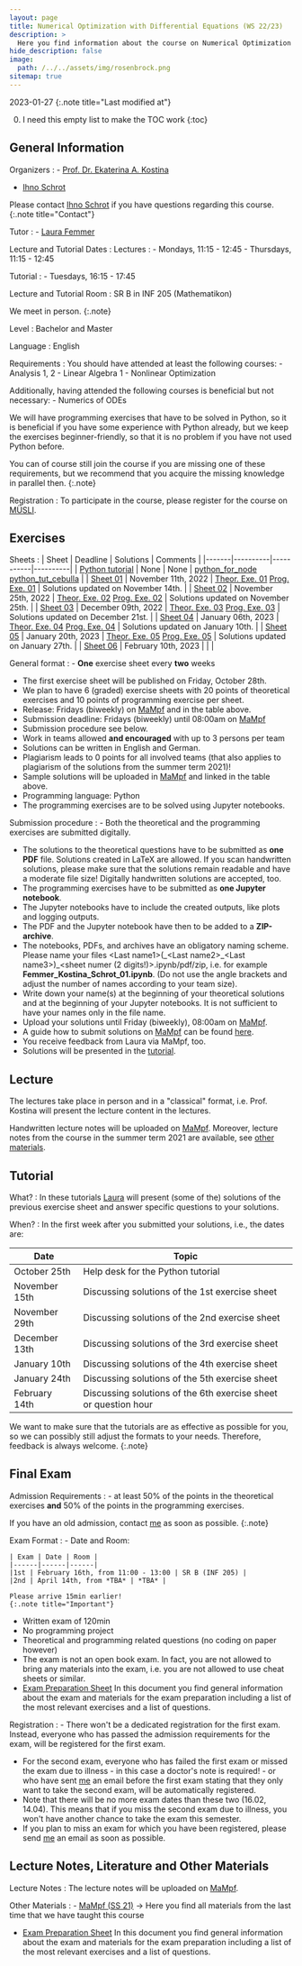 ```yaml
---
layout: page
title: Numerical Optimization with Differential Equations (WS 22/23)
description: >
  Here you find information about the course on Numerical Optimization with Differential Equations in the winter term 2022/23.
hide_description: false
image: 
  path: /../../assets/img/rosenbrock.png
sitemap: true
---
```


<!-- invert_sidebar: true -->

2023-01-27
{:.note title="Last modified at"}

0. I need this empty list to make the TOC work
{:toc}

## General Information

Organizers
: - [Prof. Dr. Ekaterina A. Kostina][ekaterina]
  - [Ihno Schrot][ihno]
  
  Please contact [Ihno Schrot][ihno] if you have questions regarding this course.
  {:.note title="Contact"}
  
Tutor
: - [Laura Femmer][laura]

<!-- First Lecture
: Monday, October 17, 11:15, in SR B in INF 205 (Mathematikon)  -->

Lecture and Tutorial Dates
: Lectures
  : - Mondays, 11:15 - 12:45
    - Thursdays, 11:15 - 12:45
  
  Tutorial
  : - Tuesdays, 16:15 - 17:45

Lecture and Tutorial Room
: SR B in INF 205 (Mathematikon)
  
  We meet in person.
  {:.note}

Level 
: Bachelor and Master

Language
: English

Requirements
: You should have attended at least the following courses:
    - Analysis 1, 2
    - Linear Algebra 1
    - Nonlinear Optimization
  
  Additionally, having attended the following courses is beneficial but not necessary:
    - Numerics of ODEs
    
  We will have programming exercises that have to be solved in Python, so it is beneficial if you have some experience with Python already, but we keep the exercises beginner-friendly, so that it is no problem if you have not used Python before.

  You can of course still join the course if you are missing one of these requirements, but we recommend that you acquire the missing knowledge in parallel then.
  {:.note}
  
Registration
: To participate in the course, please register for the course on [MÜSLI][muesli].

## Exercises

Sheets
: | Sheet | Deadline | Solutions | Comments |
  |-------|----------|-----------|----------|
  | [Python tutorial][sheettut] | None | None | [python\_for\_node][nbtut1] [python_tut_cebulla][nbtut2] |
  | [Sheet 01][sheet1] | November 11th, 2022 | [Theor. Exe. 01][theosol1] [Prog. Exe. 01][progsol1] | Solutions updated on November 14th. |
  | [Sheet 02][sheet2] | November 25th, 2022 | [Theor. Exe. 02][theosol2] [Prog. Exe. 02][progsol2] | Solutions updated on November 25th. |
  | [Sheet 03][sheet3] | December 09th, 2022 | [Theor. Exe. 03][theosol3] [Prog. Exe. 03][progsol3] | Solutions updated on December 21st. |
  | [Sheet 04][sheet4] | January 06th, 2023 | [Theor. Exe. 04][theosol4] [Prog. Exe. 04][progsol4] | Solutions updated on January 10th. |
  | [Sheet 05][sheet5] | January 20th, 2023 | [Theor. Exe. 05][theosol5] [Prog. Exe. 05][progsol5] | Solutions updated on January 27th. |
  | [Sheet 06][sheet6] | February 10th, 2023 |  |  |

General format
: - **One** exercise sheet every **two** weeks
  - The first exercise sheet will be published on Friday, October 28th.
  - We plan to have 6 (graded) exercise sheets with 20 points of theoretical exercises and 10 points of programming exercise per sheet.
  - Release: Fridays (biweekly) on [MaMpf][mampf] and in the table above.
  - Submission deadline: Fridays (biweekly) until 08:00am on [MaMpf][mampf]
  - Submission procedure see below.
  - Work in teams allowed **and encouraged** with up to 3 persons per team
  - Solutions can be written in English and German.
  - Plagiarism leads to 0 points for all involved teams (that also applies to plagiarism of the solutions from the summer term 2021)!
  - Sample solutions will be uploaded in [MaMpf][mampf] and linked in the table above.
  - Programming language: Python
  - The programming exercises are to be solved using Jupyter notebooks.

Submission procedure
: - Both the theoretical and the programming exercises are submitted digitally.
  - The solutions to the theoretical questions have to be submitted as **one PDF** file. Solutions created in LaTeX are allowed. If you scan handwritten solutions, please make sure that the solutions remain readable and have a moderate file size! Digitally handwritten solutions are accepted, too.
  - The programming exercises have to be submitted as **one Jupyter notebook**.
  - The Jupyter notebooks have to include the created outputs, like plots and logging outputs.
  - The PDF and the Jupyter notebook have then to be added to a **ZIP-archive**.
  - The notebooks, PDFs, and archives have an obligatory naming scheme. Please name your files \<Last name1\>(\_\<Last name2\>\_\<Last name3\>)_\<sheet numer (2 digits!)\>\.ipynb/pdf/zip, i.e. for example **Femmer_Kostina_Schrot_01.ipynb**. (Do not use the angle brackets and adjust the number of names according to your team size).
  - Write down your name(s) at the beginning of your theoretical solutions and at the beginning of your Jupyter notebooks. It is not sufficient to have your names only in the file name.
  - Upload your solutions until Friday (biweekly), 08:00am on [MaMpf][mampf].
  - A guide how to submit solutions on [MaMpf][mampf] can be found [here][subguide].
  - You receive feedback from Laura via MaMpf, too.
  - Solutions will be presented in the [tutorial][tuts].

## Lecture

The lectures take place in person and in a "classical" format, i.e. Prof. Kostina will present the lecture content in the lectures.

Handwritten lecture notes will be uploaded on [MaMpf][mampf]. Moreover, lecture notes from the course in the summer term 2021 are available, see [other materials][material].

## Tutorial

What?
: In these tutorials [Laura][laura] will present (some of the) solutions of the previous exercise sheet and answer specific questions to your solutions.

When?
: In the first week after you submitted your solutions, i.e., the dates are:
  
  | Date | Topic |
  |------|-------|
  | October 25th | Help desk for the Python tutorial |
  | November 15th | Discussing solutions of the 1st exercise sheet |
  | November 29th | Discussing solutions of the 2nd exercise sheet |
  | December 13th | Discussing solutions of the 3rd exercise sheet |
  | January 10th  | Discussing solutions of the 4th exercise sheet |
  | January 24th  | Discussing solutions of the 5th exercise sheet |
  | February 14th | Discussing solutions of the 6th exercise sheet or question hour |

We want to make sure that the tutorials are as effective as possible for you, so we can possibly still adjust the formats to your needs. Therefore, feedback is always welcome.
{:.note}

## Final Exam

Admission Requirements
: - at least 50% of the points in the theoretical exercises **and** 50% of the points in the programming exercises.
  
  If you have an old admission, contact [me][ihno] as soon as possible.
  {:.note}
  
Exam Format
: - Date and Room:

    | Exam | Date | Room |
    |------|------|------|
    |1st | February 16th, from 11:00 - 13:00 | SR B (INF 205) |
    |2nd | April 14th, from *TBA* | *TBA* |

    Please arrive 15min earlier!
    {:.note title="Important"}

  - Written exam of 120min
  - No programming project
  - Theoretical and programming related questions (no coding on paper however)
  - The exam is not an open book exam. In fact, you are not allowed to bring any materials into the exam, i.e. you are not allowed to use cheat sheets or similar.
  - [Exam Preparation Sheet][exprep] In this document you find general information about the exam and materials for the exam preparation including a list of the most relevant exercises and a list of questions.

Registration
: - There won't be a dedicated registration for the first exam. Instead, everyone who has passed the admission requirements for the exam, will be registered for the first exam.
  - For the second exam, everyone who has failed the first exam or missed the exam due to illness - in this case a doctor's note is required! - or who have sent [me][ihno] an email before the first exam stating that they only want to take the second exam, will be automatically registered.
  - Note that there will be no more exam dates than these two (16.02, 14.04). This means that if you miss the second exam due to illness, you won't have another chance to take the exam this semester.
  - If you plan to miss an exam for which you have been registered, please send [me][ihno] an email as soon as possible.

## Lecture Notes, Literature and Other Materials

Lecture Notes
: The lecture notes will be uploaded on [MaMpf][mampf].

<!-- Literature
: _TBA_ -->

<!--   - Nocedal, Wright: Numerical Optimization, Springer, 2006.
  - Fletcher: Practical Methods of Optimization, Wiley, 2nd edition 1987.
  - Ulbrich, Ulbrich: Nichtlineare Optimierung, Birkhäuser Verlag, 2012. (German) -->

Other Materials
: - [MaMpf (SS 21)][mampfold] -> Here you find all materials from the last time that we have taught this course
  - [Exam Preparation Sheet][exprep] In this document you find general information about the exam and materials for the exam preparation including a list of the most relevant exercises and a list of questions.
<!--   - [Skript][skript] -> Lecture Notes from the winter term 2011 (German) -->

[sheettut]: https://heibox.uni-heidelberg.de/f/d1279b19a40448b68e15/
[nbtut1]: https://heibox.uni-heidelberg.de/f/562a0f50d9ed446e8102/?dl=1
[nbtut2]: https://heibox.uni-heidelberg.de/f/1f37115e2ce44adda174/?dl=1
[sheet1]: https://heibox.uni-heidelberg.de/f/b1f8da1b64754e17b731/
[theosol1]: https://heibox.uni-heidelberg.de/f/c23da17629df45de9448/
[progsol1]: https://heibox.uni-heidelberg.de/f/fe7f44e4c91c4dadabb5/?dl=1
[sheet2]: https://heibox.uni-heidelberg.de/f/8aaa762fa3ad437aa312/
[theosol2]: https://heibox.uni-heidelberg.de/f/fa9b2062e91b4b629b62/
[progsol2]: https://heibox.uni-heidelberg.de/f/2654d36491e6457f8af7/?dl=1
[sheet3]: https://heibox.uni-heidelberg.de/f/1370fa7dff0747adbd5b/
[theosol3]: https://heibox.uni-heidelberg.de/f/af0e52c67bd7414bb450/
[progsol3]: https://heibox.uni-heidelberg.de/f/1cedb00f1f034cf9bed7/?dl=1
[sheet4]: https://heibox.uni-heidelberg.de/f/22ef91988ab74ff4b3d0/
[theosol4]: https://heibox.uni-heidelberg.de/f/3024a79867df45e4836a/
[progsol4]: https://heibox.uni-heidelberg.de/f/bf37f63006f64192b3f7/?dl=1
[sheet5]: https://heibox.uni-heidelberg.de/f/298e64b3e33f47babb7f/
[theosol5]: https://heibox.uni-heidelberg.de/f/d8094f828a3049d2b9a9/
[progsol5]: https://heibox.uni-heidelberg.de/f/4f3b6fd8a63e4cfcbbe6/?dl=1
[sheet6]: https://heibox.uni-heidelberg.de/f/aa14587d9dfa41b18aec/

[exprep]: https://heibox.uni-heidelberg.de/f/e43c79198b754515a36c/

[tuts]: #tutorial
[ws]: #collaborative-working-session
[sol]: #presentation-of-solutions
[material]: #lecture-notes-literature-and-other-materials

[ekaterina]: mailto:ekaterina(dot)kostina(at)iwr(dot)uni-heidelberg(dot)de
[ihno]: mailto:ihno(dot)schrot(at)uni-heidelberg(dot)de
[laura]: mailto:laura(dot)femmer(at)stud(dot)uni-heidelberg(dot)de
[muesli]: https://muesli.mathi.uni-heidelberg.de/lecture/view/1603
[mampfold]: https://mampf.mathi.uni-heidelberg.de/lectures/90
[mampf]: https://mampf.mathi.uni-heidelberg.de/lectures/144
[subguide]: https://mampf.blog/handing-in-homework-assignments/

